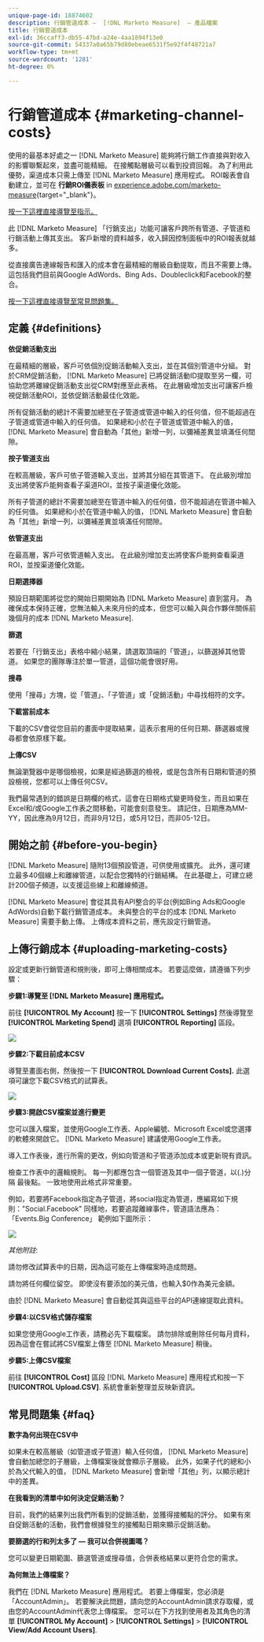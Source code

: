 ```yaml
---
unique-page-id: 18874602
description: 行銷管道成本 —  [!DNL Marketo Measure]  — 產品檔案
title: 行銷管道成本
exl-id: 36ccaff3-db55-47bd-a24e-4aa1894f13e0
source-git-commit: 54337a0a65b79d80ebeae6531f5e92f4f48721a7
workflow-type: tm+mt
source-wordcount: '1281'
ht-degree: 0%

---
```


# 行銷管道成本 {#marketing-channel-costs}

使用的最基本好處之一 [!DNL Marketo Measure] 能夠將行銷工作直接與對收入的影響聯繫起來，並盡可能精細。 在接觸點層級可以看到投資回報。 為了利用此優勢，渠道成本只需上傳至 [!DNL Marketo Measure] 應用程式。 ROI報表會自動建立，並可在 **行銷ROI儀表板** in [experience.adobe.com/marketo-measure](https://experience.adobe.com/marketo-measure){target=&quot;_blank&quot;}。

[按一下這裡直接導覽至指示。](/help/marketing-spend/spend-management/marketing-channel-costs.md#uploading-marketing-costs)

此 [!DNL Marketo Measure] 「行銷支出」功能可讓客戶跨所有管道、子管道和行銷活動上傳其支出。 客戶新增的資料越多，收入歸因控制面板中的ROI報表就越多。

從直接廣告連線報告和匯入的成本會在最精細的層級自動提取，而且不需要上傳。 這包括我們目前與Google AdWords、Bing Ads、Doubleclick和Facebook的整合。

[按一下這裡直接導覽至常見問題集。](/help/marketing-spend/spend-management/marketing-channel-costs.md#faq)

## 定義 {#definitions}

**依促銷活動支出**

在最精細的層級，客戶可依個別促銷活動輸入支出，並在其個別管道中分組。 對於CRM促銷活動， [!DNL Marketo Measure] 已將促銷活動ID提取至另一欄，可協助您將離線促銷活動支出從CRM對應至此表格。 在此層級增加支出可讓客戶檢視促銷活動ROI，並依促銷活動最佳化效能。

所有促銷活動的總計不需要加總至在子管道或管道中輸入的任何值，但不能超過在子管道或管道中輸入的任何值。 如果總和小於在子管道或管道中輸入的值， [!DNL Marketo Measure] 會自動為「其他」新增一列，以彌補差異並填滿任何間隙。

**按子管道支出**

在較高層級，客戶可依子管道輸入支出，並將其分組在其管道下。 在此級別增加支出將使客戶能夠查看子渠道ROI，並按子渠道優化效能。

所有子管道的總計不需要加總至在管道中輸入的任何值，但不能超過在管道中輸入的任何值。 如果總和小於在管道中輸入的值， [!DNL Marketo Measure] 會自動為「其他」新增一列，以彌補差異並填滿任何間隙。

**依管道支出**

在最高層，客戶可依管道輸入支出。 在此級別增加支出將使客戶能夠查看渠道ROI，並按渠道優化效能。

**日期選擇器**

預設日期範圍將從您的開始日期開始為 [!DNL Marketo Measure] 直到當月。 為確保成本保持正確，您無法輸入未來月份的成本，但您可以輸入與合作夥伴關係前幾個月的成本 [!DNL Marketo Measure].

**篩選**

若要在「行銷支出」表格中縮小結果，請選取頂端的「管道」，以篩選掉其他管道。 如果您的團隊專注於單一管道，這個功能會很好用。

**搜尋**

使用「搜尋」方塊，從「管道」、「子管道」或「促銷活動」中尋找相符的文字。

**下載當前成本**

下載的CSV會從您目前的畫面中提取結果，這表示套用的任何日期、篩選器或搜尋都會依原樣下載。

**上傳CSV**

無論瀏覽器中是哪個檢視，如果是經過篩選的檢視，或是包含所有日期和管道的預設檢視，您都可以上傳任何CSV。

我們最常遇到的錯誤是日期欄的格式，這會在日期格式變更時發生，而且如果在Excel和/或Google工作表之間移動，可能會刻意發生。 請記住，日期應為MM-YY，因此應為9月12日，而非9月12日，或5月12日，而非05-12日。

## 開始之前 {#before-you-begin}

[!DNL Marketo Measure] 隨附13個預設管道，可供使用或擴充。 此外，還可建立最多40個線上和離線管道，以配合您獨特的行銷結構。 在此基礎上，可建立總計200個子頻道，以支援這些線上和離線頻道。

[!DNL Marketo Measure] 會從其具有API整合的平台(例如Bing Ads和Google AdWords)自動下載行銷管道成本。 未與整合的平台的成本 [!DNL Marketo Measure] 需要手動上傳。 上傳成本資料之前，應先設定行銷管道。

## 上傳行銷成本 {#uploading-marketing-costs}

設定或更新行銷管道和規則後，即可上傳相關成本。 若要這麼做，請遵循下列步驟：

**步驟1:導覽至 [!DNL Marketo Measure] 應用程式。**

前往 **[!UICONTROL My Account]** 按一下 **[!UICONTROL Settings]** 然後導覽至 **[!UICONTROL Marketing Spend]** 選項 **[!UICONTROL Reporting]** 區段。

![](assets/1.png)

**步驟2:下載目前成本CSV**

導覽至畫面右側，然後按一下 **[!UICONTROL Download Current Costs].** 此選項可讓您下載CSV格式的試算表。

![](assets/2.png)

**步驟3:開啟CSV檔案並進行變更**

您可以匯入檔案，並使用Google工作表、Apple編號、Microsoft Excel或您選擇的軟體來開啟它。 [!DNL Marketo Measure] 建議使用Google工作表。

導入工作表後，進行所需的更改，例如向管道和子管道添加成本或更新現有資訊。

檢查工作表中的邏輯規則。 每一列都應包含一個管道及其中一個子管道，以(.)分隔 最後點。 一致地使用此格式非常重要。

例如，若要將Facebook指定為子管道，將social指定為管道，應編寫如下規則：&quot;Social.Facebook&quot; 同樣地，若要追蹤離線事件，管道語法應為：「Events.Big Conference」 範例如下圖所示：

![](assets/3.png)

_其他附註_:

請勿修改試算表中的日期，因為這可能在上傳檔案時造成問題。

請勿將任何欄位留空。 即使沒有要添加的美元值，也輸入$0作為美元金額。

由於 [!DNL Marketo Measure] 會自動從其與這些平台的API連線提取此資料。

**步驟4:以CSV格式儲存檔案**

如果您使用Google工作表，請務必先下載檔案。 請勿排除或刪除任何每月資料，因為這會在嘗試將CSV檔案上傳至 [!DNL Marketo Measure] 稍後。

**步驟5:上傳CSV檔案**

前往 **[!UICONTROL Cost]** 區段 [!DNL Marketo Measure] 應用程式和按一下 **[!UICONTROL Upload.CSV]**. 系統會重新整理並反映新資訊。

## 常見問題集 {#faq}

**數字為何出現在CSV中**

如果未在較高層級（如管道或子管道）輸入任何值， [!DNL Marketo Measure] 會自動加總您的子層級，上傳檔案後就會顯示子層級。 此外，如果子代的總和小於為父代輸入的值， [!DNL Marketo Measure] 會新增「其他」列，以顯示總計中的差異。

**在我看到的清單中如何決定促銷活動？**

目前，我們的結果列出我們所看到的促銷活動，並獲得接觸點的評分。 如果有來自促銷活動的活動，我們會根據發生的接觸點日期來顯示促銷活動。

**要篩選的行和列太多了 — 我可以合併視圖嗎？**

您可以變更日期範圍、篩選管道或搜尋值，合併表格結果以更符合您的需求。

**為何無法上傳檔案？**

我們在 [!DNL Marketo Measure] 應用程式。 若要上傳檔案，您必須是「AccountAdmin」。 若要解決此問題，請向您的AccountAdmin請求存取權，或由您的AccountAdmin代表您上傳檔案。 您可以在下方找到使用者及其角色的清單 **[!UICONTROL My Account]** > **[!UICONTROL Settings]** > **[!UICONTROL View/Add Account Users]**.
